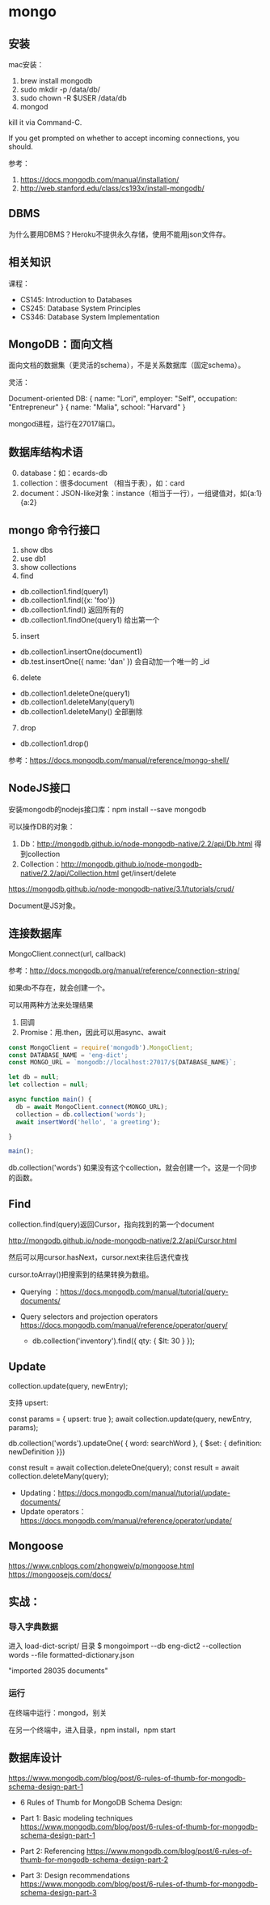 # mongo

## 安装

mac安装：
1. brew install mongodb
2. sudo mkdir -p /data/db/
3. sudo chown -R $USER /data/db
4. mongod  

kill it via Command-C.

If you get prompted on whether to accept incoming connections, you should.

参考：
1. https://docs.mongodb.com/manual/installation/
2. http://web.stanford.edu/class/cs193x/install-mongodb/

## DBMS

为什么要用DBMS？Heroku不提供永久存储，使用不能用json文件存。

## 相关知识

课程：
- CS145: Introduction to Databases
- CS245: Database System Principles
- CS346: Database System Implementation

## MongoDB：面向文档

面向文档的数据集（更灵活的schema），不是关系数据库（固定schema）。

灵活：

Document-oriented DB:
{
  name: "Lori",
  employer: "Self",
  occupation: "Entrepreneur"
}
{
  name: "Malia",
  school: "Harvard"
}

mongod进程，运行在27017端口。

## 数据库结构术语

0. database：如：ecards-db
1. collection：很多document （相当于表），如：card
2. document：JSON-like对象：instance（相当于一行），一组键值对，如{a:1}{a:2}

## mongo 命令行接口

1. show dbs
2. use db1
3. show collections
4. find
  - db.collection1.find(query1)
  - db.collection1.find({x: 'foo'})
  - db.collection1.find() 返回所有的
  - db.collection1.findOne(query1) 给出第一个
5. insert  
  - db.collection1.insertOne(document1)
  - db.test.insertOne({ name: 'dan' }) 会自动加一个唯一的 \_id
6. delete
  - db.collection1.deleteOne(query1)
  - db.collection1.deleteMany(query1)
  - db.collection1.deleteMany() 全部删除
7. drop
  - db.collection1.drop()

参考：https://docs.mongodb.com/manual/reference/mongo-shell/

## NodeJS接口

安装mongodb的nodejs接口库：npm install --save mongodb

可以操作DB的对象：

1. Db：http://mongodb.github.io/node-mongodb-native/2.2/api/Db.html
  得到collection
2. Collection：http://mongodb.github.io/node-mongodb-native/2.2/api/Collection.html
  get/insert/delete

https://mongodb.github.io/node-mongodb-native/3.1/tutorials/crud/

Document是JS对象。

## 连接数据库

MongoClient.connect(url, callback)

参考：http://docs.mongodb.org/manual/reference/connection-string/

如果db不存在，就会创建一个。  

可以用两种方法来处理结果
1. 回调
2. Promise：用.then，因此可以用async、await

```js
const MongoClient = require('mongodb').MongoClient;
const DATABASE_NAME = 'eng-dict';
const MONGO_URL = `mongodb://localhost:27017/${DATABASE_NAME}`;

let db = null;
let collection = null;

async function main() {
  db = await MongoClient.connect(MONGO_URL);
  collection = db.collection('words');
  await insertWord('hello', 'a greeting');

}

main();
```

db.collection('words') 如果没有这个collection，就会创建一个。这是一个同步的函数。

## Find

collection.find(query)返回Cursor，指向找到的第一个document

http://mongodb.github.io/node-mongodb-native/2.2/api/Cursor.html

然后可以用cursor.hasNext，cursor.next来往后迭代查找

cursor.toArray()把搜索到的结果转换为数组。

- Querying
  ：https://docs.mongodb.com/manual/tutorial/query-documents/
- Query selectors and projection operators
  https://docs.mongodb.com/manual/reference/operator/query/

  - db.collection('inventory').find({ qty: { $lt: 30 } });

## Update

collection.update(query, newEntry);

支持 upsert:

const params = { upsert: true };
await collection.update(query, newEntry, params);

db.collection('words').updateOne(
  { word: searchWord },
  { $set: { definition: newDefinition }})

const result = await collection.deleteOne(query);
const result = await collection.deleteMany(query);

- Updating：https://docs.mongodb.com/manual/tutorial/update-documents/
- Update operators：https://docs.mongodb.com/manual/reference/operator/update/

##  Mongoose

https://www.cnblogs.com/zhongweiv/p/mongoose.html
https://mongoosejs.com/docs/

## 实战：

### 导入字典数据

进入 load-dict-script/ 目录
$ mongoimport --db eng-dict2 --collection words --file formatted-dictionary.json

"imported 28035 documents"

### 运行

在终端中运行：mongod，别关

在另一个终端中，进入目录，npm install，npm start

## 数据库设计

https://www.mongodb.com/blog/post/6-rules-of-thumb-for-mongodb-schema-design-part-1

- 6 Rules of Thumb for MongoDB Schema Design:
- Part 1: Basic modeling techniques
  https://www.mongodb.com/blog/post/6-rules-of-thumb-for-mongodb-schema-design-part-1
- Part 2: Referencing
  https://www.mongodb.com/blog/post/6-rules-of-thumb-for-mongodb-schema-design-part-2

- Part 3: Design recommendations  
  https://www.mongodb.com/blog/post/6-rules-of-thumb-for-mongodb-schema-design-part-3
